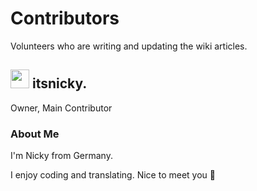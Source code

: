 # Contributors

Volunteers who are writing and updating the wiki articles.

## <div class="heading"><img src="https://cdn.discordapp.com/avatars/729343563401265193/bd91eedd77a95b9f81be39997613d295.png" width="30" height="30" class="prettier" draggable="false">&nbsp;itsnicky.</div>

Owner, Main Contributor

### About Me

I'm Nicky from Germany.

I enjoy coding and translating. Nice to meet you 👋
